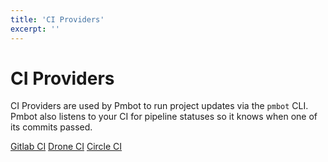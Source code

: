 ```yaml
---
title: 'CI Providers'
excerpt: ''
---
```


# CI Providers

CI Providers are used by Pmbot to run project updates via the `pmbot` CLI. Pmbot also listens to your CI for pipeline statuses so it knows when one of its commits passed. 

<div class="links-block">

[Gitlab CI](/ci-providers/gitlab-ci)
[Drone CI](/ci-providers/drone-ci)
[Circle CI](/ci-providers/circle-ci)

</div>
